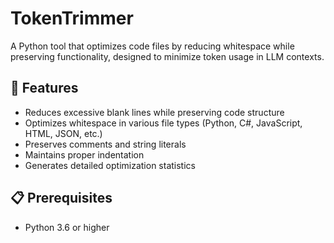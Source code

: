 # TokenTrimmer

A Python tool that optimizes code files by reducing whitespace while preserving functionality, designed to minimize token usage in LLM contexts.

## 🚀 Features

- Reduces excessive blank lines while preserving code structure
- Optimizes whitespace in various file types (Python, C#, JavaScript, HTML, JSON, etc.)
- Preserves comments and string literals
- Maintains proper indentation
- Generates detailed optimization statistics

## 📋 Prerequisites

- Python 3.6 or higher